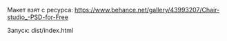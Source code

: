 Макет взят с ресурса: https://www.behance.net/gallery/43993207/Chair-studio_-PSD-for-Free

Запуск: dist/index.html
